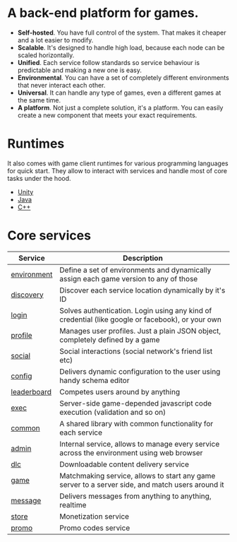 # A back-end platform for games.

* **Self-hosted**. You have full control of the system. That makes it cheaper and a lot easier to modify.
* **Scalable**. It's designed to handle high load, because each node can be scaled horizontally. 
* **Unified**. Each service follow standards so service behaviour is predictable and making a new one is easy.
* **Environmental**. You can have a set of completely different environments that never interact each other.
* **Universal**. It can handle any type of games, even a different games at the same time.
* **A platform**. Not just a complete solution, it's a platform. You can easily create a new component that meets your exact requirements.

# Runtimes
It also comes with game client runtimes for various programming languages for quick start. They allow to interact with services and handle most of core tasks under the hood.
* [Unity](https://github.com/anthill-services/runtime-unity/)
* [Java](https://github.com/anthill-services/runtime-java/)
* [C++](https://github.com/anthill-services/runtime-cpp/)

# Core services
| Service | Description |
|-------------------------------------------------------------------------|--------------------------------------------------------------------------------------------------|
| [environment](https://github.com/anthill-services/anthill-environment/) | Define a set of environments and dynamically assign each game version to any of those |
| [discovery](https://github.com/anthill-services/anthill-discovery/) | Discover each service location dynamically by it's ID |
| [login](https://github.com/anthill-services/anthill-login/) | Solves authentication. Login using any kind of credential (like google or facebook), or your own |
| [profile](https://github.com/anthill-services/anthill-profile/) | Manages user profiles. Just a plain JSON object, completely defined by a game |
| [social](https://github.com/anthill-services/anthill-social/) | Social interactions (social network's friend list etc) |
| [config](https://github.com/anthill-services/anthill-config/) | Delivers dynamic configuration to the user using handy schema editor |
| [leaderboard](https://github.com/anthill-services/anthill-leaderboard/) | Competes users around by anything |
| [exec](https://github.com/anthill-services/anthill-exec/) | Server-side game-depended javascript code execution (validation and so on) |
| [common](https://github.com/anthill-services/anthill-common/) | A shared library with common functionality for each service |
| [admin](https://github.com/anthill-services/anthill-admin/) | Internal service, allows to manage every service across the environment using web browser |
| [dlc](https://github.com/anthill-services/anthill-dlc/) | Downloadable content delivery service |
| [game](https://github.com/anthill-services/anthill-game/) | Matchmaking service, allows to start any game server to a server side, and match users around it |
| [message](https://github.com/anthill-services/anthill-message/) | Delivers messages from anything to anything, realtime |
| [store](https://github.com/anthill-services/anthill-store/) | Monetization service |
| [promo](https://github.com/anthill-services/anthill-promo/) | Promo codes service |